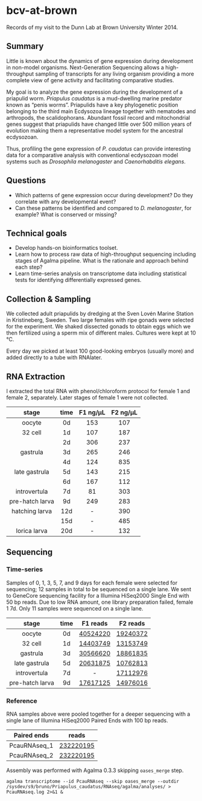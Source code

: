 bcv-at-brown
============

Records of my visit to the Dunn Lab at Brown University Winter 2014.

Summary
-------

Little is known about the dynamics of gene expression during development in
non-model organisms. Next-Generation Sequencing allows a high-throughput
sampling of transcripts for any living organism providing a more complete view
of gene activity and facilitating comparative studies.

My goal is to analyze the gene expression during the development of a priapulid
worm. _Priapulus caudatus_ is a mud-dwelling marine predator known as “penis
worms”. Priapulids have a key phylogenetic position belonging to the third main
Ecdysozoa lineage together with nematodes and arthropods, the scalidophorans.
Abundant fossil record and mitochondrial genes suggest that priapulids have
changed little over 500 million years of evolution making them a representative
model system for the ancestral ecdysozoan.

Thus, profiling the gene expression of _P. caudatus_ can provide interesting
data for a comparative analysis with conventional ecdysozoan model systems such
as _Drosophila melanogaster_ and _Caenorhabditis elegans_.

Questions
---------

* Which patterns of gene expression occur during development? Do they correlate
  with any developmental event?
* Can these patterns be identified and compared to _D. melanogaster_, for
  example? What is conserved or missing?

Technical goals
---------------

* Develop hands-on bioinformatics toolset.
* Learn how to process raw data of high-throughput sequencing including stages
  of Agalma pipeline. What is the rationale and approach behind each step?
* Learn time-series analysis on transcriptome data including statistical tests
  for identifying differentially expressed genes.

Collection & Sampling
---------------------

We collected adult priapulids by dredging at the Sven Lovén Marine Station in
Kristineberg, Sweden. Two large females with ripe gonads were selected for the
experiment. We shaked dissected gonads to obtain eggs which we then fertilized
using a sperm mix of different males. Cultures were kept at 10 °C.

Every day we picked at least 100 good-looking embryos (usually more) and added
directly to a tube with RNAlater.

RNA Extraction
--------------

I extracted the total RNA with phenol/chloroform protocol for female 1 and
female 2, separately. Later stages of female 1 were not collected.

| stage           | time  | F1 ng/µL  | F2 ng/µL  |
| :----:          | :---: | :-------: | :-------: |
| oocyte          | 0d    | 153       | 107       |
| 32 cell         | 1d    | 107       | 187       |
|                 | 2d    | 306       | 237       |
| gastrula        | 3d    | 265       | 246       |
|                 | 4d    | 124       | 835       |
| late gastrula   | 5d    | 143       | 215       |
|                 | 6d    | 167       | 112       |
| introvertula    | 7d    | 81        | 303       |
| pre-hatch larva | 9d    | 249       | 283       |
| hatching larva  | 12d   | -         | 390       |
|                 | 15d   | -         | 485       |
| lorica larva    | 20d   | -         | 132       |

Sequencing
----------

### Time-series

Samples of 0, 1, 3, 5, 7, and 9 days for each female were selected for
sequencing; 12 samples in total to be sequenced on a single lane. We sent to
GeneCore sequencing facility for a Illumina HiSeq2000 Single End with 50 bp
reads. Due to low RNA amount, one library preparation failed, female 1 7d. Only
11 samples were sequenced on a single lane.

| stage           | time | F1 reads                  | F2 reads                  |
| :---:           | :--: | :------:                  | :------:                  |
| oocyte          | 0d   | [40524220][Pc1_0d_fastqc] | [19240372][Pc2_0d_fastqc] |
| 32 cell         | 1d   | [14403749][Pc1_1d_fastqc] | [13153749][Pc2_1d_fastqc] |
| gastrula        | 3d   | [30566620][Pc1_3d_fastqc] | [18861835][Pc2_3d_fastqc] |
| late gastrula   | 5d   | [20631875][Pc1_5d_fastqc] | [10762813][Pc2_5d_fastqc] |
| introvertula    | 7d   | -                         | [17112976][Pc2_7d_fastqc] |
| pre-hatch larva | 9d   | [17617125][Pc1_9d_fastqc] | [14976016][Pc2_9d_fastqc] |

[Pc1_0d_fastqc]: https://dl.dropboxusercontent.com/u/203439/priapulus_caudatus/Pc1_0d_fastqc/fastqc_report.html
[Pc1_1d_fastqc]: https://dl.dropboxusercontent.com/u/203439/priapulus_caudatus/Pc1_1d_fastqc/fastqc_report.html
[Pc1_3d_fastqc]: https://dl.dropboxusercontent.com/u/203439/priapulus_caudatus/Pc1_3d_fastqc/fastqc_report.html
[Pc1_5d_fastqc]: https://dl.dropboxusercontent.com/u/203439/priapulus_caudatus/Pc1_5d_fastqc/fastqc_report.html
[Pc1_9d_fastqc]: https://dl.dropboxusercontent.com/u/203439/priapulus_caudatus/Pc1_9d_fastqc/fastqc_report.html
[Pc2_0d_fastqc]: https://dl.dropboxusercontent.com/u/203439/priapulus_caudatus/Pc2_0d_fastqc/fastqc_report.html
[Pc2_1d_fastqc]: https://dl.dropboxusercontent.com/u/203439/priapulus_caudatus/Pc2_1d_fastqc/fastqc_report.html
[Pc2_3d_fastqc]: https://dl.dropboxusercontent.com/u/203439/priapulus_caudatus/Pc2_3d_fastqc/fastqc_report.html
[Pc2_5d_fastqc]: https://dl.dropboxusercontent.com/u/203439/priapulus_caudatus/Pc2_5d_fastqc/fastqc_report.html
[Pc2_7d_fastqc]: https://dl.dropboxusercontent.com/u/203439/priapulus_caudatus/Pc2_7d_fastqc/fastqc_report.html
[Pc2_9d_fastqc]: https://dl.dropboxusercontent.com/u/203439/priapulus_caudatus/Pc2_9d_fastqc/fastqc_report.html

### Reference

RNA samples above were pooled together for a deeper sequencing with a single
lane of Illumina HiSeq2000 Paired Ends with 100 bp reads.

| Paired ends  | reads                            |
| :---------:  | :---:                            |
| PcauRNAseq_1 | [232220195][PcauRNAseq_1_fastqc] |
| PcauRNAseq_2 | [232220195][PcauRNAseq_2_fastqc] |

[PcauRNAseq_1_fastqc]: https://dl.dropboxusercontent.com/u/203439/priapulus_caudatus/PcauRNAseq_1_fastqc/fastqc_report.html
[PcauRNAseq_2_fastqc]: https://dl.dropboxusercontent.com/u/203439/priapulus_caudatus/PcauRNAseq_2_fastqc/fastqc_report.html

Assembly was performed with Agalma 0.3.3 skipping `oases_merge` step.

    agalma transcriptome --id PcauRNAseq --skip oases_merge --outdir /sysdev/s9/bruno/Priapulus_caudatus/RNAseq/agalma/analyses/ > PcauRNAseq.log 2>&1 &

